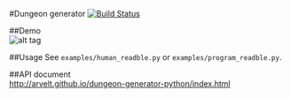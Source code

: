 #Dungeon generator [![Build Status](https://travis-ci.org/arvelt/dungeon-generator-python.svg?branch=master)](https://travis-ci.org/arvelt/dungeon-generator-python)

##Demo  
![alt tag](https://raw.github.com/arvelt/dungeon-generator-python/master/examples/demo.gif)

##Usage
See ``examples/human_readble.py`` or ``examples/program_readble.py``.


##API document  
http://arvelt.github.io/dungeon-generator-python/index.html
